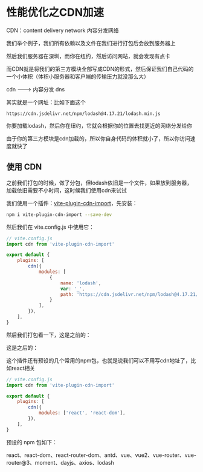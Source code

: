 # 性能优化之CDN加速

CDN：content delivery network 内容分发网络

我们举个例子，我们所有依赖以及文件在我们进行打包后会放到服务器上

然后我们服务器在深圳，而你在纽约，然后访问网站，就会发现有点卡

而CDN就是将我们的第三方模块全部写成CDN的形式，然后保证我们自己代码的一个小体积（体积小服务器和客户端的传输压力就没那么大）

cdn  ---> 内容分发 dns

其实就是一个网址：比如下面这个

`https://cdn.jsdelivr.net/npm/lodash@4.17.21/lodash.min.js`

你要加载lodash，然后你在纽约，它就会根据你的位置去找更近的网络分发给你

由于你的第三方模块是cdn加载的，所以你自身代码的体积就小了，所以你访问速度就快了

## 使用 CDN

之前我们打包的时候，做了分包，但lodash依旧是一个文件，如果放到服务器，加载依旧需要不小时间，这时候我们使用cdn来试试

我们使用一个插件：[vite-plugin-cdn-import](https://github.com/mmf-fe/vite-plugin-cdn-import/blob/HEAD/README.zh-CN.md)，先安装：

```bash
npm i vite-plugin-cdn-import --save-dev
```

然后我们在 vite.config.js 中使用它：

```js
// vite.config.js
import cdn from 'vite-plugin-cdn-import'

export default {
    plugins: [
        cdn({
            modules: [
                {
                    name: 'lodash',
                    var: '_',
                    path: 'https://cdn.jsdelivr.net/npm/lodash@4.17.21/lodash.min.js',
                }
            ],
        }),
    ],
}
```

然后我们打包看一下，这是之前的：



这是之后的：



这个插件还有预设的几个常用的npm包，也就是说我们可以不用写cdn地址了，比如react相关

```js
// vite.config.js
import cdn from 'vite-plugin-cdn-import'

export default {
    plugins: [
        cdn({
            modules: ['react', 'react-dom'],
        }),
    ],
}
```

预设的 npm 包如下：

react、react-dom、react-router-dom、antd、vue、vue2、vue-router、vue-router@3、moment、dayjs、axios、lodash